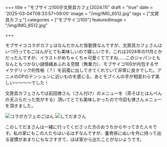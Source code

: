 +++
title = "モブサイコ100＠文房具カフェ(2024.11)"
draft = "true"
date = '2025-03-04T08:33:57+09:00'
image = "/img/IMG_6512.jpg"
tags = ["文房具カフェ"]
categories = ["モブサイコ100"]
featuredImage = "/img/IMG_6512.jpg"

+++

モブサイココラボカフェはなんだかんだ皆勤賞なんですが、文房具カフェさんはいつ行ってもごはんがとても美味しいので嬉しいです。これは2024年の11月とかだったんですが、イラストがめちゃくちゃ可愛くてですね……このジャパンともなんともつかない謎情緒あふれる空間（無重力）、モブサイコ100が内包するサイケデリック的性格（？）を前面に出してきてくれていて非常に良きでした。アニメのOPのテンションに近いものを感じる。あとモブくんの手が相変わらず美しい〜〜〜〜でした！

文房具カフェさんでは前回律さん（さん付け）のメニューを（茶そばとはんぺんの天ぷらだった気がする）頂いてとても美味しかったので今回も律さんメニューを頂きました。

![コラボカフェのごはん](/img/IMG_6509.jpg)
![してだまさん](/img/IMG_6511.jpg)

このしてだまさんは一緒に行ってくださった方のおうちからやってきた人々です。私の家にもこの人たちはいるはずなんですが、養育係にぬいを外に持って出る習慣があまりにもなさすぎて、ほぼ家から出たことがないようです。
